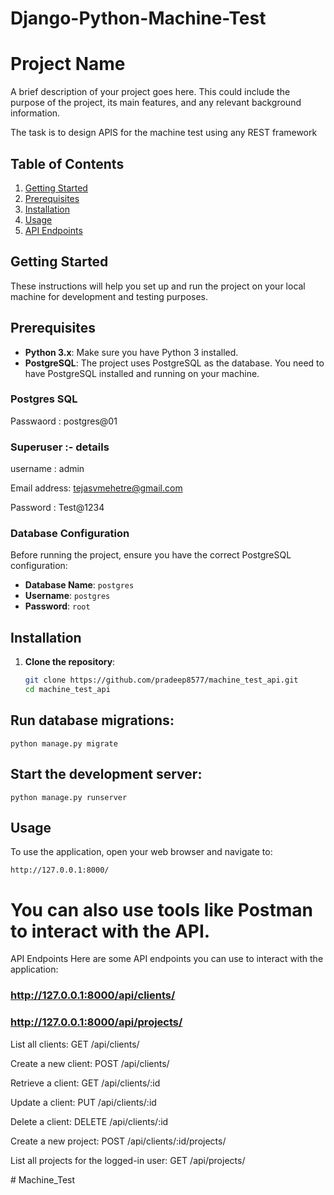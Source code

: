 ﻿# Django-Python-Machine-Test
# Project Name

A brief description of your project goes here. This could include the purpose of the project, its main features, and any relevant background information.

The task is to design APIS for the machine test using any REST framework

## Table of Contents

1. [Getting Started](#getting-started)
2. [Prerequisites](#prerequisites)
3. [Installation](#installation)
4. [Usage](#usage)
5. [API Endpoints](#api-endpoints)

## Getting Started

These instructions will help you set up and run the project on your local machine for development and testing purposes.

## Prerequisites

- **Python 3.x**: Make sure you have Python 3 installed.
- **PostgreSQL**: The project uses PostgreSQL as the database. You need to have PostgreSQL installed and running on your machine.

### Postgres SQL 
Passwaord : postgres@01

### Superuser :- details

username : admin

Email address: tejasvmehetre@gmail.com

Password : Test@1234


### Database Configuration

Before running the project, ensure you have the correct PostgreSQL configuration:

- **Database Name**: `postgres`
- **Username**: `postgres`
- **Password**: `root`

## Installation

1. **Clone the repository**:

   ```bash
   git clone https://github.com/pradeep8577/machine_test_api.git
   cd machine_test_api
   ```

## Run database migrations:

   ```
   python manage.py migrate
   ```

## Start the development server:
   ```
   python manage.py runserver
   ```

## Usage
To use the application, open your web browser and navigate to:
   ```
   http://127.0.0.1:8000/
   ```

# You can also use tools like Postman to interact with the API.
API Endpoints
Here are some API endpoints you can use to interact with the application:
### http://127.0.0.1:8000/api/clients/
### http://127.0.0.1:8000/api/projects/


List all clients:
GET /api/clients/

Create a new client:
POST /api/clients/

Retrieve a client:
GET /api/clients/:id

Update a client:
PUT /api/clients/:id

Delete a client:
DELETE /api/clients/:id

Create a new project:
POST /api/clients/:id/projects/

List all projects for the logged-in user:
GET /api/projects/

#   M a c h i n e _ T e s t 
 
 
